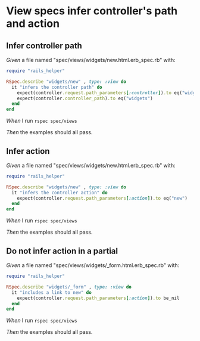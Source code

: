 # View specs infer controller's path and action

## Infer controller path

_Given_ a file named "spec/views/widgets/new.html.erb_spec.rb" with:

```ruby
require "rails_helper"

RSpec.describe "widgets/new" , type: :view do
  it "infers the controller path" do
    expect(controller.request.path_parameters[:controller]).to eq("widgets")
    expect(controller.controller_path).to eq("widgets")
  end
end
```

_When_ I run `rspec spec/views`

_Then_ the examples should all pass.

## Infer action

_Given_ a file named "spec/views/widgets/new.html.erb_spec.rb" with:

```ruby
require "rails_helper"

RSpec.describe "widgets/new" , type: :view do
  it "infers the controller action" do
    expect(controller.request.path_parameters[:action]).to eq("new")
  end
end
```

_When_ I run `rspec spec/views`

_Then_ the examples should all pass.

## Do not infer action in a partial

_Given_ a file named "spec/views/widgets/_form.html.erb_spec.rb" with:

```ruby
require "rails_helper"

RSpec.describe "widgets/_form" , type: :view do
  it "includes a link to new" do
    expect(controller.request.path_parameters[:action]).to be_nil
  end
end
```

_When_ I run `rspec spec/views`

_Then_ the examples should all pass.

